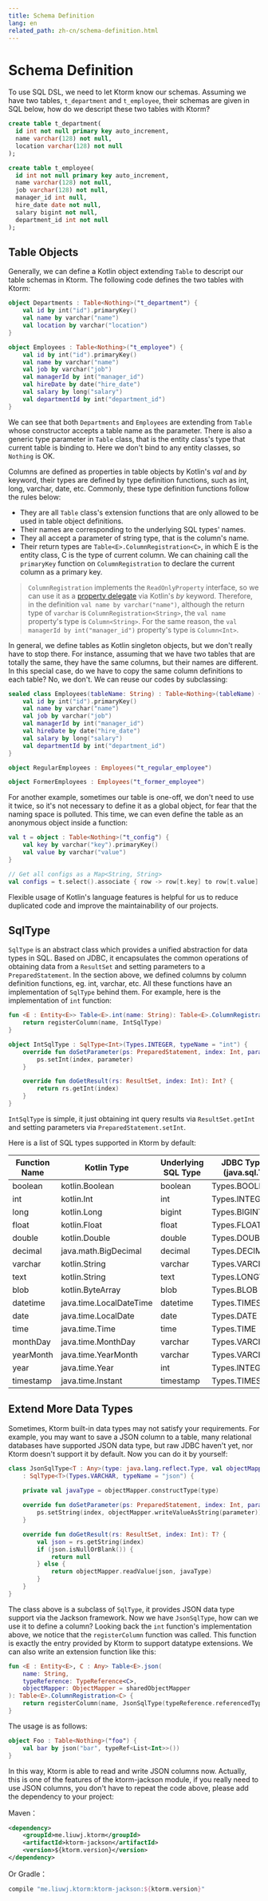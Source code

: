 ```yaml
---
title: Schema Definition
lang: en
related_path: zh-cn/schema-definition.html
---
```


# Schema Definition

To use SQL DSL, we need to let Ktorm know our schemas. Assuming we have two tables, `t_department` and `t_employee`, their schemas are given in SQL below, how do we descript these two tables with Ktorm?

```sql
create table t_department(
  id int not null primary key auto_increment,
  name varchar(128) not null,
  location varchar(128) not null
);

create table t_employee(
  id int not null primary key auto_increment,
  name varchar(128) not null,
  job varchar(128) not null,
  manager_id int null,
  hire_date date not null,
  salary bigint not null,
  department_id int not null
);
```

## Table Objects

Generally, we can define a Kotlin object extending `Table` to descript our table schemas in Ktorm. The following code defines the two tables with Ktorm: 

```kotlin
object Departments : Table<Nothing>("t_department") {
    val id by int("id").primaryKey()
    val name by varchar("name")
    val location by varchar("location")
}

object Employees : Table<Nothing>("t_employee") {
    val id by int("id").primaryKey()
    val name by varchar("name")
    val job by varchar("job")
    val managerId by int("manager_id")
    val hireDate by date("hire_date")
    val salary by long("salary")
    val departmentId by int("department_id")
}
```

We can see that both `Departments` and `Employees` are extending from `Table` whose constructor accepts a table name as the parameter. There is also a generic type parameter in `Table` class, that is the entity class's type that current table is binding to. Here we don't bind to any entity classes, so `Nothing` is OK. 

Columns are defined as properties in table objects by Kotlin's *val* and *by* keyword, their types are defined by type definition functions, such as int, long, varchar, date, etc. Commonly, these type definition functions follow the rules below:  

- They are all `Table` class's extension functions that are only allowed to be used in table object definitions. 
- Their names are corresponding to the underlying SQL types' names. 
- They all accept a parameter of string type, that is the column's name.
- Their return types are `Table<E>.ColumnRegistration<C>`, in which E is the entity class, C is the type of current column. We can chaining call the `primaryKey` function on `ColumnRegistration` to declare the current column as a primary key. 

> `ColumnRegistration` implements the `ReadOnlyProperty` interface, so we can use it as a [property delegate](https://kotlinlang.org/docs/reference/delegated-properties.html) via Kotlin's *by* keyword. Therefore, in the definition `val name by varchar("name")`, although the return type of `varchar` is `ColumnRegistration<String>`, the `val name` property's type is `Column<String>`. For the same reason, the `val managerId by int("manager_id")` property's type is `Column<Int>`.

In general, we define tables as Kotlin singleton objects, but we don't really have to stop there. For instance, assuming that we have two tables that are totally the same, they have the same columns, but their names are different. In this special case, do we have to copy the same column definitions to each table? No, we don't. We can reuse our codes by subclassing: 

```kotlin
sealed class Employees(tableName: String) : Table<Nothing>(tableName) {
    val id by int("id").primaryKey()
    val name by varchar("name")
    val job by varchar("job")
    val managerId by int("manager_id")
    val hireDate by date("hire_date")
    val salary by long("salary")
    val departmentId by int("department_id")
}

object RegularEmployees : Employees("t_regular_employee")

object FormerEmployees : Employees("t_former_employee")
```

For another example, sometimes our table is one-off, we don't need to use it twice, so it's not necessary to define it as a global object, for fear that the naming space is polluted. This time, we can even define the table as an anonymous object inside a function: 

```kotlin
val t = object : Table<Nothing>("t_config") {
    val key by varchar("key").primaryKey()
    val value by varchar("value")
}

// Get all configs as a Map<String, String>
val configs = t.select().associate { row -> row[t.key] to row[t.value] }
```

Flexible usage of Kotlin's language features is helpful for us to reduce duplicated code and improve the maintainability of our projects. 

## SqlType

`SqlType` is an abstract class which provides a unified abstraction for data types in SQL. Based on JDBC, it encapsulates the common operations of obtaining data from a `ResultSet` and setting parameters to a `PreparedStatement`. In the section above, we defined columns by column definition functions, eg. int, varchar, etc. All these functions have an implementation of `SqlType` behind them. For example, here is the implementation of `int` function: 

```kotlin
fun <E : Entity<E>> Table<E>.int(name: String): Table<E>.ColumnRegistration<Int> {
    return registerColumn(name, IntSqlType)
}

object IntSqlType : SqlType<Int>(Types.INTEGER, typeName = "int") {
    override fun doSetParameter(ps: PreparedStatement, index: Int, parameter: Int) {
        ps.setInt(index, parameter)
    }

    override fun doGetResult(rs: ResultSet, index: Int): Int? {
        return rs.getInt(index)
    }
}
```

`IntSqlType` is simple, it just obtaining int query results via `ResultSet.getInt` and setting parameters via `PreparedStatement.setInt`. 

Here is a list of SQL types supported in Ktorm by default: 

| Function Name | Kotlin Type             | Underlying SQL Type | JDBC Type Code (java.sql.Types) |
| ------------- | ----------------------- | ------------------- | ------------------------------- |
| boolean       | kotlin.Boolean          | boolean             | Types.BOOLEAN                   |
| int           | kotlin.Int              | int                 | Types.INTEGER                   |
| long          | kotlin.Long             | bigint              | Types.BIGINT                    |
| float         | kotlin.Float            | float               | Types.FLOAT                     |
| double        | kotlin.Double           | double              | Types.DOUBLE                    |
| decimal       | java.math.BigDecimal    | decimal             | Types.DECIMAL                   |
| varchar       | kotlin.String           | varchar             | Types.VARCHAR                   |
| text          | kotlin.String           | text                | Types.LONGVARCHAR               |
| blob          | kotlin.ByteArray        | blob                | Types.BLOB                      |
| datetime      | java.time.LocalDateTime | datetime            | Types.TIMESTAMP                 |
| date          | java.time.LocalDate     | date                | Types.DATE                      |
| time          | java.time.Time          | time                | Types.TIME                      |
| monthDay      | java.time.MonthDay      | varchar             | Types.VARCHAR                   |
| yearMonth     | java.time.YearMonth     | varchar             | Types.VARCHAR                   |
| year          | java.time.Year          | int                 | Types.INTEGER                   |
| timestamp     | java.time.Instant       | timestamp           | Types.TIMESTAMP                 |

## Extend More Data Types

Sometimes, Ktorm built-in data types may not satisfy your requirements. For example, you may want to save a JSON column to a table, many relational databases have supported JSON data type, but raw JDBC haven't yet, nor Ktorm doesn't support it by default. Now you can do it by yourself: 

```kotlin
class JsonSqlType<T : Any>(type: java.lang.reflect.Type, val objectMapper: ObjectMapper) 
    : SqlType<T>(Types.VARCHAR, typeName = "json") {
        
    private val javaType = objectMapper.constructType(type)

    override fun doSetParameter(ps: PreparedStatement, index: Int, parameter: T) {
        ps.setString(index, objectMapper.writeValueAsString(parameter))
    }

    override fun doGetResult(rs: ResultSet, index: Int): T? {
        val json = rs.getString(index)
        if (json.isNullOrBlank()) {
            return null
        } else {
            return objectMapper.readValue(json, javaType)
        }
    }
}
```

The class above is a subclass of `SqlType`, it provides JSON data type support via the Jackson framework. Now we have `JsonSqlType`, how can we use it to define a column? Looking back the `int` function's implementation above, we notice that the `registerColumn` function was called. This function is exactly the entry provided by Ktorm to support datatype extensions. We can also write an extension function like this: 

```kotlin
fun <E : Entity<E>, C : Any> Table<E>.json(
    name: String,
    typeReference: TypeReference<C>,
    objectMapper: ObjectMapper = sharedObjectMapper
): Table<E>.ColumnRegistration<C> {
    return registerColumn(name, JsonSqlType(typeReference.referencedType, objectMapper))
}
```

The usage is as follows: 

```kotlin
object Foo : Table<Nothing>("foo") {
    val bar by json("bar", typeRef<List<Int>>())
}
```

In this way, Ktorm is able to read and write JSON columns now. Actually, this is one of the features of the ktorm-jackson module, if you really need to use JSON columns, you don't have to repeat the code above, please add the dependency to your project: 

Maven： 

```xml
<dependency>
    <groupId>me.liuwj.ktorm</groupId>
    <artifactId>ktorm-jackson</artifactId>
    <version>${ktorm.version}</version>
</dependency>
```

Or Gradle： 

```groovy
compile "me.liuwj.ktorm:ktorm-jackson:${ktorm.version}"
```

